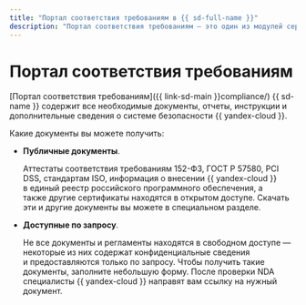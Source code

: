 ```yaml
---
title: "Портал соответствия требованиям в {{ sd-full-name }}"
description: "Портал соответствия требованиям — это один из модулей сервиса {{ sd-name }}, содержащий все необходимые документы, отчеты, инструкции и дополнительные сведения о системе безопасности {{ yandex-cloud }}."
---
```


# Портал соответствия требованиям

[Портал соответствия требованиям]({{ link-sd-main }}compliance/) {{ sd-name }} содержит все необходимые документы, отчеты, инструкции и дополнительные сведения о системе безопасности {{ yandex-cloud }}.

Какие документы вы можете получить:

* **Публичные документы**.

    Аттестаты соответствия требованиям 152-ФЗ, ГОСТ Р 57580, PCI DSS, стандартам ISO, информация о внесении {{ yandex-cloud }} в единый реестр российского программного обеспечения, а также другие сертификаты находятся в открытом доступе. Скачать эти и другие документы вы можете в специальном разделе.

* **Доступные по запросу**.

    Не все документы и регламенты находятся в свободном доступе — некоторые из них содержат конфиденциальные сведения и предоставляются только по запросу. Чтобы получить такие документы, заполните небольшую форму. После проверки NDA специалисты {{ yandex-cloud }} направят вам ссылку на нужный документ.